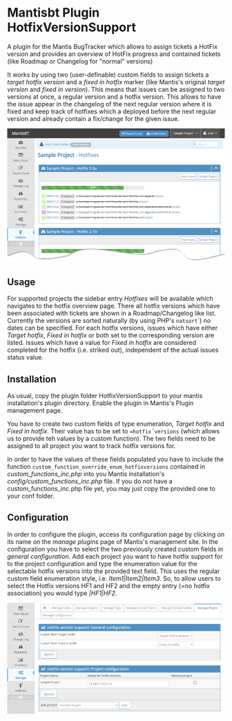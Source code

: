 # Mantisbt Plugin HotfixVersionSupport
A plugin for the Mantis BugTracker which allows to assign tickets a HotFix version and provides an overview of HotFix progress and contained tickets (like Roadmap or Changelog for "normal" versions)

It works by using two (user-definable) custom fields to assign tickets a *target hotfix version* and a *fixed in hotfix* marker (like Mantis's original *target version* and *fixed in version*). This means that issues can be assigned to two versions at once, a regular version and a hotfix version. 
This allows to have the issue appear in the changelog of the next regular version where it is fixed and keep track of hotfixes which a deployed before the next regular version and already contain a fix/change for the given issue.

![Hotfix overview page provided by the plugin](/img/hotfix_overview.png?raw=true)

## Usage

For supported projects the sidebar entry *Hotfixes* will be available which navigates to the hotfix overview page. There all hotfix versions which have been associated with tickets are shown in a Roadmap/Changelog like list. Currently the versions are sorted naturally (by using PHP's ```natsort```´) no dates can be specified. For each hotfix versions, issues which have either *Target hotfix*, *Fixed in hotfix* or both set to the corresponding version are listed. Issues which have a value for *Fixed in hotfix* are considered completed for the hotfix (i.e. striked out), independent of the actual issues status value.

## Installation

As usual, copy the plugin folder HotfixVersionSupport to your mantis installation's plugin directory. Enable the plugin in Mantis's Plugin management page.

You have to create two custom fields of type enumeration, *Target hotfix* and *Fixed in hotfix*. Their value has to be set to ```=hotfix´versions``` (which allows us to provide teh values by a custom function). The two fields need to be assigned to all project you want to track hotfix versions for.

In order to have the values of these fields populated you have to include the function ```custom_function_override_enum_hotfixversions``` contained in *custom_functions_inc.php* into you Mantis installation's *config/custom_functions_inc.php* file. If you do not have a custom_functions_inc.php file yet, you may just copy the provided one to your conf folder.

## Configuration

In order to configure the plugin, access its configuration page by clicking on its name on the *manage plugins* page of Mantis's management site.
In the configuration you have to select the two previously created custom fields in *general configuration*.
Add each project you want to have hotfix support for to the project configuration and type the enumeration value for the selectable hotfix versions into the provided text field. This uses the regular custom field enumeration style, i.e. *Item1|Item2|Item3*.
So, to allow users to select the Hotfix versions HF1 and HF2 and the empty entry (=no hotfix association) you would type *|HF1|HF2*.

![Configuration page of the plugin](/img/config_page.png?raw=true)

